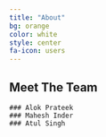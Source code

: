 ```yaml
---
title: "About"
bg: orange
color: white
style: center
fa-icon: users
---
```


## Meet The Team

    ### Alok Prateek
    ### Mahesh Inder
    ### Atul Singh